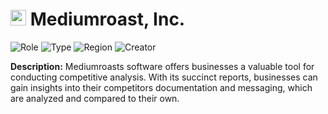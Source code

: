 
# <img src="https://www.mediumroast.io/favicon.png" alt="Mediumroast, Inc. Logo" height="25px" title="Mediumroast, Inc." /> Mediumroast, Inc.


![Role](https://img.shields.io/badge/Role-Owner-blue?style=for-the-badge) ![Type](https://img.shields.io/badge/Type-Private-blue?style=for-the-badge) ![Region](https://img.shields.io/badge/Region-AMER-blue?style=for-the-badge) ![Creator](https://img.shields.io/badge/Creator-Michael%20Hay-blue?style=for-the-badge)

**Description:** Mediumroasts software offers businesses a valuable tool for conducting competitive analysis. With its succinct reports, businesses can gain insights into their competitors documentation and messaging, which are analyzed and compared to their own.
